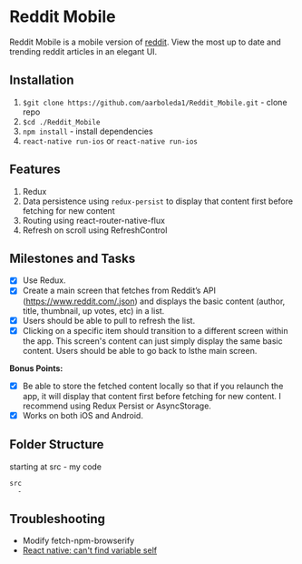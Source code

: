 # Reddit Mobile
Reddit Mobile is a mobile version of [reddit](https://www.reddit.com/). View the most up to date and trending reddit articles in an elegant UI.

## Installation
1. `$git clone https://github.com/aarboleda1/Reddit_Mobile.git` - clone repo
2. `$cd ./Reddit_Mobile`
3. `npm install` - install dependencies
4. `react-native run-ios` or `react-native run-ios`

## Features
1. Redux
2. Data persistence using `redux-persist` to display that content first before fetching for new content
3. Routing using react-router-native-flux
4. Refresh on scroll using RefreshControl

## Milestones and Tasks
- [x] Use Redux.
- [x] Create a main screen that fetches from Reddit’s API (https://www.reddit.com/.json) and displays the basic content (author, title, thumbnail, up votes, etc) in a list.
- [x] Users should be able to pull to refresh the list.
- [x] Clicking on a specific item should transition to a different screen within the app. This screen's content can just simply display the same basic content. Users should be able to go back to lsthe main screen.

**Bonus Points:**

- [x] Be able to store the fetched content locally so that if you relaunch the app, it will display that content first before fetching for new content. I recommend using Redux Persist or AsyncStorage.
- [x] Works on both iOS and Android.

## Folder Structure
starting at src - my code
```
src
  - 
```

## Troubleshooting
- Modify fetch-npm-browserify
- [React native: can't find variable self](http://stackoverflow.com/questions/37544189/react-native-error-cant-find-variable-self)




